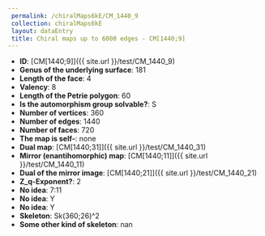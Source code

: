 ```yaml
--- 
 permalink: /chiralMaps6kE/CM_1440_9 
 collection: chiralMaps6kE
 layout: dataEntry
 title: Chiral maps up to 6000 edges - CM[1440;9]
---
```


- **ID**: [CM[1440;9]]({{ site.url }}/test/CM_1440_9)
- **Genus of the underlying surface**: 181
- **Length of the face**: 4
- **Valency**: 8
- **Length of the Petrie polygon**: 60
- **Is the automorphism group solvable?**: S
- **Number of vertices**: 360
- **Number of edges**: 1440
- **Number of faces**: 720
- **The map is self-**: none
- **Dual map**: [CM[1440;31]]({{ site.url }}/test/CM_1440_31)
- **Mirror (enantihomorphic) map**: [CM[1440;11]]({{ site.url }}/test/CM_1440_11)
- **Dual of the mirror image**: [CM[1440;21]]({{ site.url }}/test/CM_1440_21)
- **Z_q-Exponent?**: 2
- **No idea**:  7:11
- **No idea**: Y
- **No idea**: Y
- **Skeleton**: Sk(360;26)^2
- **Some other kind of skeleton**: nan

